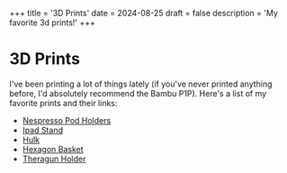 +++
title = '3D Prints'
date = 2024-08-25
draft = false
description = 'My favorite 3d prints!'
+++

# 3D Prints

I've been printing a lot of things lately (if you've never printed anything before, I'd absolutely recommend the Bambu P1P). Here's a list of my favorite prints and their links:

- [Nespresso Pod Holders](https://www.thingiverse.com/thing:205728)
- [Ipad Stand](https://www.printables.com/model/163278-ipad-stand-modern-curved-design-ipad-halter)
- [Hulk](https://www.thingiverse.com/thing:2144718)
- [Hexagon Basket](https://www.printables.com/model/891382-hexagon-pattern-basket-no2-small-size/comments)
- [Theragun Holder](https://www.thingiverse.com/thing:4977193)  